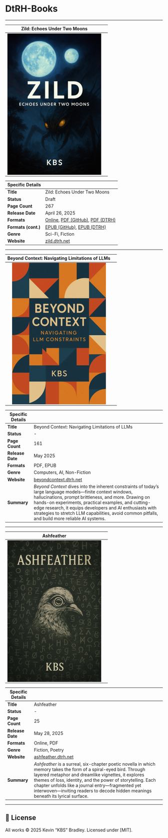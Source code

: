 # DtRH-Books
---
| Zild: Echoes Under Two Moons | |
|------------------------------|------------------------------|
| <img src="Images/zild-cover.png" alt="Zild Cover" style="max-width: 300px; width: 100%; display: block; margin: 0 auto;"/> | |

| Specific Details | |
|------------------|-------------------------------------|
| **Title** | Zild: Echoes Under Two Moons |
| **Status** | Draft |
| **Page Count** | 267 |
| **Release Date** | April 26, 2025 |
| **Formats** | [Online](https://zild.dtrh.net/Book), [PDF (GitHub)]( # ), [PDF (DTRH)]( # ) |
| **Formats (cont.)** | [EPUB (GitHub)]( # ), [EPUB (DTRH)]( # ) |
| **Genre** | Sci-Fi, Fiction |
| **Website** | [zild.dtrh.net](https://zild.dtrh.net) |

---

| Beyond Context: Navigating Limitations of LLMs | |
|-----------------------------------------------|-----------------------------------------------|
| <img src="Images/bc-cover.jpg" alt="Beyond Context Cover" style="max-width: 300px; width: 100%; display: block; margin: 0 auto;"/> | |

| Specific Details | |
|------------------|-------------------------------------|
| **Title** | Beyond Context: Navigating Limitations of LLMs |
| **Status** | - |
| **Page Count** | 161 |
| **Release Date** | May 2025 |
| **Formats** | PDF, EPUB |
| **Genre** | Computers, AI, Non-Fiction |
| **Website** | [beyondcontext.dtrh.net](https://beyondcontext.dtrh.net) |
| **Summary** | *Beyond Context* dives into the inherent constraints of today’s large language models—finite context windows, hallucinations, prompt brittleness, and more. Drawing on hands-on experiments, practical examples, and cutting-edge research, it equips developers and AI enthusiasts with strategies to stretch LLM capabilities, avoid common pitfalls, and build more reliable AI systems. |

---

| Ashfeather | |
|------------|------------|
| <img src="Images/af-cover.png" alt="Ashfeather Cover" style="max-width: 300px; width: 100%; display: block; margin: 0 auto;"/> | |

| Specific Details | |
|------------------|-------------------------------------|
| **Title** | Ashfeather |
| **Status** | - |
| **Page Count** | 25 |
| **Release Date** | May 28, 2025 |
| **Formats** | Online, PDF |
| **Genre** | Fiction, Poetry |
| **Website** | [ashfeather.dtrh.net](https://ashfeather.dtrh.net) |
| **Summary** | *Ashfeather* is a surreal, six-chapter poetic novella in which memory takes the form of a spiral-eyed bird. Through layered metaphor and dreamlike vignettes, it explores themes of loss, identity, and the power of storytelling. Each chapter unfolds like a journal entry—fragmented yet interwoven—inviting readers to decode hidden meanings beneath its lyrical surface. |

---

## 📝 License

All works © 2025 Kevin “KBS” Bradley. Licensed under \[MIT\].
